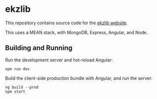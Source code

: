 # ekzlib

This repository contains source code for the [ekzlib website](https://ekzlib.herokuapp.com).

This uses a MEAN stack, with MongoDB, Express, Angular, and Node.

## Building and Running

Run the development server and hot-reload Angular:

```
npm run dev
```

Build the client-side production bundle with Angular, and run the server:

```
ng build --prod
npm start
```
